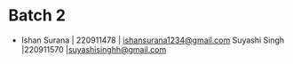 # Batch 2
+ Ishan Surana | 220911478 | ishansurana1234@gmail.com
Suyashi Singh |220911570 |suyashisinghh@gmail.com
